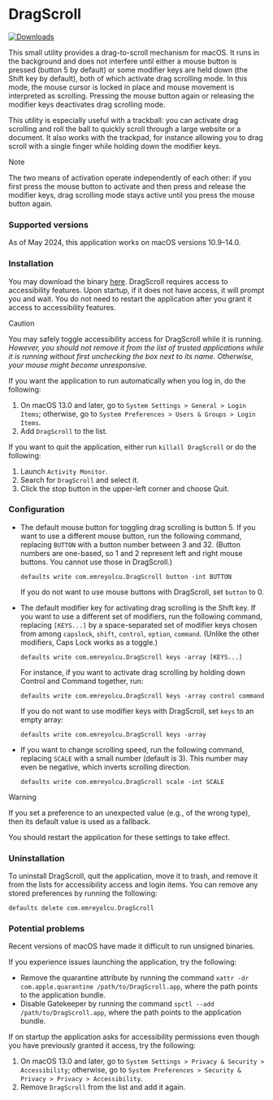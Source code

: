 # DragScroll

[![Downloads](https://img.shields.io/github/downloads/emreyolcu/drag-scroll/total.svg)](https://github.com/emreyolcu/drag-scroll/releases)

This small utility provides a drag-to-scroll mechanism for macOS.
It runs in the background and does not interfere until
either a mouse button is pressed (button 5 by default)
or some modifier keys are held down (the Shift key by default),
both of which activate drag scrolling mode.
In this mode, the mouse cursor is locked in place
and mouse movement is interpreted as scrolling.
Pressing the mouse button again or releasing the modifier keys
deactivates drag scrolling mode.

This utility is especially useful with a trackball:
you can activate drag scrolling and roll the ball
to quickly scroll through a large website or a document.
It also works with the trackpad, for instance allowing you
to drag scroll with a single finger
while holding down the modifier keys.

> [!NOTE]
> The two means of activation operate independently of each other:
> if you first press the mouse button to activate
> and then press and release the modifier keys,
> drag scrolling mode stays active until you press the mouse button again.

### Supported versions

As of May 2024, this application works on macOS versions 10.9–14.0.

### Installation

You may download the binary [here](https://github.com/emreyolcu/drag-scroll/releases/download/v1.2.0/DragScroll.zip).
DragScroll requires access to accessibility features.
Upon startup, if it does not have access, it will prompt you and wait.
You do not need to restart the application
after you grant it access to accessibility features.

> [!CAUTION]
> You may safely toggle accessibility access
> for DragScroll while it is running.
> *However, you should not remove it from the list of trusted applications
> while it is running without first unchecking the box next to its name.
> Otherwise, your mouse might become unresponsive.*

If you want the application to run automatically when you log in,
do the following:

1. On macOS 13.0 and later, go to `System Settings > General > Login Items`;
   otherwise, go to `System Preferences > Users & Groups > Login Items`.
2. Add `DragScroll` to the list.

If you want to quit the application, either run `killall DragScroll`
or do the following:

1. Launch `Activity Monitor`.
2. Search for `DragScroll` and select it.
3. Click the stop button in the upper-left corner and choose Quit.

### Configuration

- The default mouse button for toggling drag scrolling is button 5.
  If you want to use a different mouse button, run the following command,
  replacing `BUTTON` with a button number between 3 and 32.
  (Button numbers are one-based,
  so 1 and 2 represent left and right mouse buttons.
  You cannot use those in DragScroll.)

  ```
  defaults write com.emreyolcu.DragScroll button -int BUTTON
  ```

  If you do not want to use mouse buttons with DragScroll,
  set `button` to 0.

- The default modifier key for activating drag scrolling is the Shift key.
  If you want to use a different set of modifiers, run the following command,
  replacing `[KEYS...]` by a space-separated set of modifier keys
  chosen from among `capslock`, `shift`, `control`, `option`, `command`.
  (Unlike the other modifiers, Caps Lock works as a toggle.)

  ```
  defaults write com.emreyolcu.DragScroll keys -array [KEYS...]
  ```

  For instance, if you want to activate drag scrolling
  by holding down Control and Command together, run:

  ```
  defaults write com.emreyolcu.DragScroll keys -array control command
  ```

  If you do not want to use modifier keys with DragScroll,
  set `keys` to an empty array:

  ```
  defaults write com.emreyolcu.DragScroll keys -array
  ```

- If you want to change scrolling speed, run the following command,
  replacing `SCALE` with a small number (default is 3).
  This number may even be negative, which inverts scrolling direction.

  ```
  defaults write com.emreyolcu.DragScroll scale -int SCALE
  ```

> [!WARNING]
> If you set a preference to an unexpected value (e.g., of the wrong type),
> then its default value is used as a fallback.

You should restart the application for these settings to take effect.

### Uninstallation

To uninstall DragScroll, quit the application, move it to trash,
and remove it from the lists for accessibility access and login items.
You can remove any stored preferences by running the following:

```
defaults delete com.emreyolcu.DragScroll
```

### Potential problems

Recent versions of macOS have made it difficult to run unsigned binaries.

If you experience issues launching the application, try the following:

- Remove the quarantine attribute by running the command
  `xattr -dr com.apple.quarantine /path/to/DragScroll.app`,
  where the path points to the application bundle.
- Disable Gatekeeper by running the command
  `spctl --add /path/to/DragScroll.app`,
  where the path points to the application bundle.

If on startup the application asks for accessibility permissions
even though you have previously granted it access, try the following:

1. On macOS 13.0 and later, go to `System Settings > Privacy & Security > Accessibility`;
   otherwise, go to `System Preferences > Security & Privacy > Privacy > Accessibility`.
2. Remove `DragScroll` from the list and add it again.
